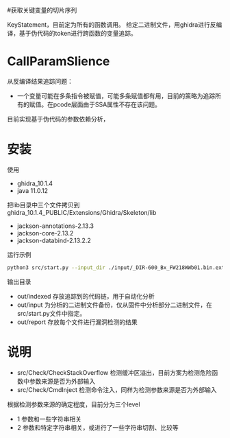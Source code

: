 #获取关键变量的切片序列

KeyStatement，目前定为所有的函数调用。
给定二进制文件，用ghidra进行反编译，基于伪代码的token进行跨函数的变量追踪。



# CallParamSlience
从反编译结果追踪问题：
- 一个变量可能在多条指令被赋值，可能多条赋值都有用，目前的策略为追踪所有的赋值。在pcode层面由于SSA属性不存在该问题。



目前实现基于伪代码的参数依赖分析，


# 安装

使用

- ghidra_10.1.4
- java  11.0.12

把lib目录中三个文件拷贝到 ghidra_10.1.4_PUBLIC/Extensions/Ghidra/Skeleton/lib
- jackson-annotations-2.13.3
- jackson-core-2.13.2
- jackson-databind-2.13.2.2

运行示例
```bash
python3 src/start.py --input_dir ./input/_DIR-600_Bx_FW218WWb01.bin.extracted
```
输出目录

- out/indexed  存放追踪到的代码链，用于自动化分析
- out/input 为分析的二进制文件备份，仅从固件中分析部分二进制文件，在src/start.py文件中指定。
- out/report   存放每个文件进行漏洞检测的结果




# 说明
- src/Check/CheckStackOverflow 检测缓冲区溢出，目前方案为检测危险函数中参数来源是否为外部输入
- src/Check/CmdInject  检测命令注入，同样为检测参数来源是否为外部输入

根据检测参数来源的确定程度，目前分为三个level

- 1  参数和一些字符串相关
- 2  参数和特定字符串相关，或进行了一些字符串切割、比较等
